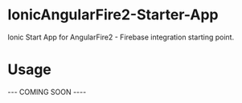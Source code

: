 # IonicAngularFire2-Starter-App
Ionic Start App for AngularFire2 - Firebase integration starting point.

# Usage
--- COMING SOON ----
